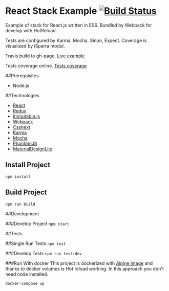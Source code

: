 # React Stack Example [![Build Status](https://travis-ci.org/TondaHack/simple-blog.svg?branch=master)](https://travis-ci.org/TondaHack/simple-blog)

Example of stack for React.js written in ES6. Bundled by Webpack for develop with HotReload.

Tests are configured by Karma, Mocha, Sinon, Expect. Coverage is visualized by iSparta modul. 

Travis build to gh-page. [Live example](http://tondahack.github.io/simple-blog/)

Tests coverage online. [Tests coverage](http://tondahack.github.io/simple-blog/coverage/)

##Prerequisites
- Node.js

##Technologies
- [React](https://facebook.github.io/react/)
- [Redux](http://redux.js.org/)
- [Immutable.js](https://facebook.github.io/immutable-js/)
- [Webpack](https://webpack.github.io/)
- [Cssnext](http://cssnext.io/)
- [Karma](https://karma-runner.github.io/1.0/index.html)
- [Mocha](https://mochajs.org/)
- [PhantomJS](http://phantomjs.org/)
- [MaterialDesignLite](https://tleunen.github.io/react-mdl/)

## Install Project
`npm install`

## Build Project
`npm run build`

##Development

###Develop Project
 `npm start`

##Tests

##Single Run Tests
 `npm test`

###Develop Tests
 `npm run test:dev`
 
###Run With docker
 This project is dockerized with [Alpine image](https://hub.docker.com/_/alpine/) and thanks to docker volumes is Hot reload working. 
 In this approach you don't need node installed.

 `docker-compose up`



